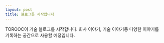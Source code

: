 ```yaml
---
layout: post
title: 블로그를 시작합니다
---
```

TOROOC이 기술 블로그를 시작합니다.
회사 이야기, 기술 이야기등 다양한 이야기를 기록하는 공간으로 사용할 예정입니다.
